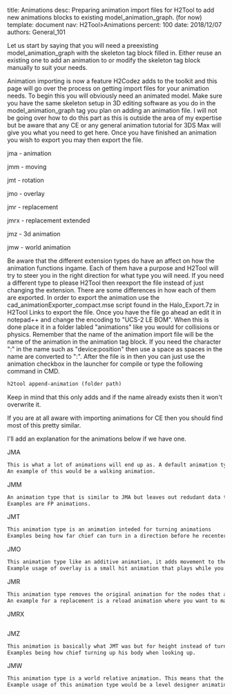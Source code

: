 title:      Animations
desc:       Preparing animation import files for H2Tool to add new animations blocks to existing model_animation_graph. (for now)
template:   document
nav:        H2Tool>Animations
percent:    100
date:       2018/12/07
authors:    General_101

Let us start by saying that you will need a preexisting model_animation_graph with the skeleton tag block filled in. Either reuse an existing one to add an animation to or modify the skeleton tag block manually to suit your needs.

Animation importing is now a feature H2Codez adds to the toolkit and this page will go over the process on getting import files for your animation needs. To begin this you will obviously need an animated model. Make sure you have 
the same skeleton setup in 3D editing software as you do in the model_animation_graph tag you plan on adding an animation file. I will not be going over how to do this part as this is outside the area of my expertise but be aware 
that any CE or any general animation tutorial for 3DS Max will give you what you need to get here. Once you have finished an animation you wish to export you may then export the file.

jma     - animation

jmm     - moving

jmt     - rotation

jmo     - overlay

jmr     - replacement

jmrx    - replacement extended

jmz     - 3d animation

jmw     - world animation

Be aware that the different extension types do have an affect on how the animation functions ingame. Each of them have a purpose and H2Tool will try to steer you in the right direction for what type you will need. If you need a 
different type to please H2Tool then reexport the file instead of just changing the extension. There are some differences in how each of them are exported. In order to export the animation use the cad_animationExporter_compact.mse
script found in the Halo_Export.7z in H2Tool Links to export the file. Once you have the file go ahead an edit it in notepad++ and change the encoding to "UCS-2 LE BOM". When this is done place it in a folder labled "animations" 
like you would for collisions or physics. Remember that the name of the animation import file will be the name of the animation in the animation tag block. If you need the character ":" in the name such as "device:position" then 
use a space as spaces in the name are converted to ":". After the file is in then you can just use the animation checkbox in the launcher for compile or type the following command in CMD.

```markdown
h2tool append-animation (folder path)
```

Keep in mind that this only adds and if the name already exists then it won't overwrite it.

If you are at all aware with importing animations for CE then you should find most of this pretty similar.

I'll add an explanation for the animations below if we have one.

JMA
```markdown
This is what a lot of animations will end up as. A default animation type that stores data necesary for movement.
An example of this would be a walking animation.
```

JMM
```markdown
An animation type that is similar to JMA but leaves out redudant data that is not necessary for the cases it is used in.
Examples are FP animations.
```

JMT
```markdown
This animation type is an animation inteded for turning animations
Examples being how far chief can turn in a direction before he recenters himself.
```

JMO
```markdown
This animation type like an additive animation, it adds movement to the base while keeping that movement intact.
Example usage of overlay is a small hit animation that plays while you still want to keep a character able to perform it's running animation
```

JMR
```markdown
This animation type removes the original animation for the nodes that are animated and plays it's own animation for it.
An example for a replacement is a reload animation where you want to make sure the node positions are proper at each part of the reload. In that case you would only animate the upper body, so the lower parts can keep their original base animation that for instance still is a running animation
```

JMRX
```markdown
```

JMZ
```markdown
This animation is basically what JMT was but for height instead of turning
Examples being how chief turning up his body when looking up.
```

JMW
```markdown
This animation type is a world relative animation. This means that the origin of the animation is the 0, 0, 0 location of the level.
Example usage of this animation type would be a level designer animating a pelican dropoff for a mission.
```